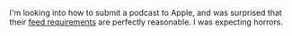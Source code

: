 I'm looking into how to submit a podcast to Apple, and was surprised that their <a href="http://scripting.com/images/2020/03/26/feedRequirements.png">feed requirements</a> are perfectly reasonable. I was expecting horrors.
